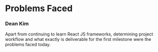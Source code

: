 # Problems Faced
### Dean Kim
Apart from continuing to learn React JS frameworks, determining project workflow and what exactly is deliverable for the first milestone were the problems faced today.
